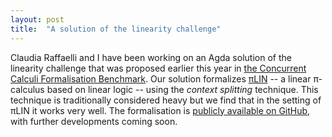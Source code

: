 ```yaml
---
layout: post
title:  "A solution of the linearity challenge"
---
```


Claudia Raffaelli and I have been working on an Agda solution of the
linearity challenge that was proposed earlier this year in [the
Concurrent Calculi Formalisation
Benchmark](https://concurrentbenchmark.github.io). Our solution
formalizes
[πLIN](http://dx.doi.org/10.4230/LIPIcs.CONCUR.2022.36) -- a linear
π-calculus based on linear logic -- using the *context splitting*
technique. This technique is traditionally considered heavy but we
find that in the setting of πLIN it works very well. The
formalisation is [publicly available on
GitHub](https://github.com/boystrange/LinearityChallenge/tree/main/fin),
with further developments coming soon.
